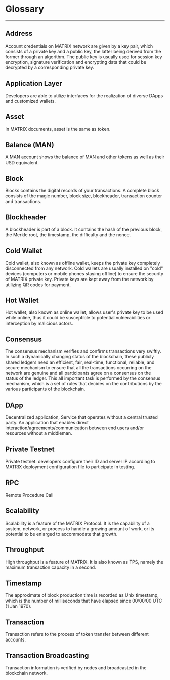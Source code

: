# Glossary
---
## Address	
Account credentials on MATRIX network are given by a key pair, which consists of a private key and a public key, the latter being derived from the former through an algorithm. The public key is usually used for session key encryption, signature verification and encrypting data that could be decrypted by a corresponding private key.
## Application Layer	
Developers are able to utilize interfaces for the realization of diverse DApps and customized wallets.  
## Asset	
In MATRIX documents, asset is the same as token.
## Balance (MAN)
A MAN account shows the balance of MAN and other tokens as well as their USD equivalent.
## Block	
Blocks contains the digital records of your transactions. A complete block consists of the magic number, block size, blockheader, transaction counter and transactions. 
## Blockheader	
A blockheader is part of a block. It contains the hash of the previous block, the Merkle root, the timestamp, the difficulty and the nonce.
## Cold Wallet	
Cold wallet, also known as offline wallet, keeps the private key completely disconnected from any network. Cold wallets are usually installed on "cold" devices (computers or mobile phones staying offline) to ensure the security of MATRIX private key. Private keys are kept away from the network by utilizing QR codes for payment.
## Hot Wallet	
Hot wallet, also known as online wallet, allows user's private key to be used while online, thus it could be susceptible to potential vulnerabilities or interception by malicious actors.
## Consensus	
The consensus mechanism verifies and confirms transactions very swiftly. In such a dynamically changing status of the blockchain, these publicly shared ledgers need an efficient, fair, real-time, functional, reliable, and secure mechanism to ensure that all the transactions occurring on the network are genuine and all participants agree on a consensus on the status of the ledger. This all important task is performed by the consensus mechanism, which is a set of rules that decides on the contributions by the various participants of the blockchain.
## DApp
Decentralized application, Service that operates without a central trusted party. An application that enables direct interaction/agreements/communication between end users and/or resources without a middleman.	
## Private Testnet
Private testnet: developers configure their ID and server IP according to MATRIX deployment configuration file to participate in testing. 
## RPC 
Remote Procedure Call
## Scalability	
Scalability is a feature of the MATRIX Protocol. It is the capability of a system, network, or process to handle a growing amount of work, or its potential to be enlarged to accommodate that growth.	
## Throughput
High throughput is a feature of MATRIX. It is also known as TPS, namely the maximum transaction capacity in a second.
## Timestamp	
The approximate of block production time is recorded as Unix timestamp, which is the number of milliseconds that have elapsed since 00:00:00 UTC (1 Jan 1970).
## Transaction	
Transaction refers to the process of token transfer between different accounts.
## Transaction Broadcasting	
Transaction information is verified by nodes and broadcasted in the blockchain network.